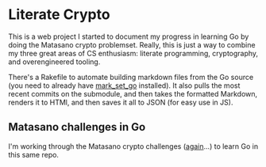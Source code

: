 # Literate Crypto

This is a web project I started to document my progress in learning Go by
doing the Matasano crypto problemset. Really, this is just a way to
combine my three great areas of CS enthusiasm: literate programming,
cryptography, and overengineered tooling.

There's a Rakefile to automate building markdown files from the Go source
(you need to already have
[mark_set_go](https://github.com/aliceriot/mark_set_go) installed). It
also pulls the most recent commits on the submodule, and then takes the
formatted Markdown, renders it to HTMl, and then saves it all to JSON (for
easy use in JS).

## Matasano challenges in Go

I'm working through the Matasano crypto challenges
([again](https://github.com/aliceriot/CryptoPals)...) to learn Go in this
same repo.
